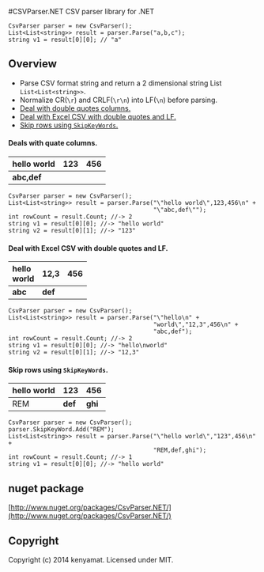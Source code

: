 #CSVParser.NET
CSV parser library for .NET

```
CsvParser parser = new CsvParser();
List<List<string>> result = parser.Parse("a,b,c");
string v1 = result[0][0]; // "a"
```
## Overview
* Parse CSV format string and return a 2 dimensional string List `List<List<string>>`.
* Normalize CR(`\r`) and CRLF(`\r\n`) into LF(`\n`) before parsing. 
* [Deal with double quotes columns.](#dq)
* [Deal with Excel CSV with double quotes and LF.](#lf)
* [Skip rows using `SkipKeyWords`.](#skip)

#### <a name="dq">Deals with quate columns.</a>

|hello world|123|456|
|:--|:--|:--|
|<b>abc,def</b>|&nbsp;|&nbsp;|

```
CsvParser parser = new CsvParser();
List<List<string>> result = parser.Parse("\"hello world\",123,456\n" +
                                         "\"abc,def\"");
int rowCount = result.Count; //-> 2
string v1 = result[0][0]; //-> "hello world"
string v2 = result[0][1]; //-> "123"
```

#### <a name="lf">Deal with Excel CSV with double quotes and LF.</a>

|hello<br>world|12,3|456|
|:--|:--|:--|
|<b>abc</b>|<b>def</b>|&nbsp;|

```
CsvParser parser = new CsvParser();
List<List<string>> result = parser.Parse("\"hello\n" +
                                         "world\","12,3",456\n" +
                                         "abc,def");
int rowCount = result.Count; //-> 2
string v1 = result[0][0]; //-> "hello\nworld"
string v2 = result[0][1]; //-> "12,3"
```

#### <a name="skip">Skip rows using `SkipKeyWords`.</a>

|hello world|123|456|
|:--|:--|:--|
|REM|<b>def</b>|<b>ghi</b>|

```
CsvParser parser = new CsvParser();
parser.SkipKeyWord.Add("REM");
List<List<string>> result = parser.Parse("\"hello world\","123",456\n" +                                      
                                         "REM,def,ghi");
int rowCount = result.Count; //-> 1
string v1 = result[0][0]; //-> "hello world"
```
## nuget package
[http://www.nuget.org/packages/CsvParser.NET/](http://www.nuget.org/packages/CsvParser.NET/)

## <a name="Copyright">Copyright</a>
Copyright (c) 2014 kenyamat. Licensed under MIT.